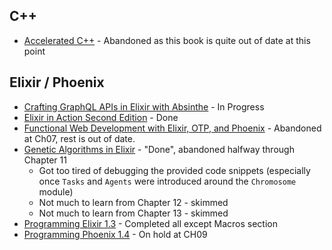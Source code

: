 ## C++
- [Accelerated C++](/C%2B%2B/Accelerated%20C%2B%2B/) - Abandoned as this book is quite out of date at this point

## Elixir / Phoenix
- [Crafting GraphQL APIs in Elixir with Absinthe](/Elixir/Crafting%20GraphQL%20APIs%20in%20Elixir%20with%20Absinthe/) - In Progress
- [Elixir in Action Second Edition](/Elixir/Elixir%20in%20Action%20Second%20Edition/) - Done
- [Functional Web Development with Elixir, OTP, and Phoenix](/Elixir/Functional%20Web%20Development%20with%20Elixir%20OTP%20and%20Phoenix/) - Abandoned at Ch07, rest is out of date.
- [Genetic Algorithms in Elixir](/Elixir/Genetic_Algorithms_in_Elixir/) - "Done", abandoned halfway through Chapter 11
    - Got too tired of debugging the provided code snippets (especially once `Tasks` and `Agents` were introduced around the `Chromosome` module)
    - Not much to learn from Chapter 12 - skimmed
    - Not much to learn from Chapter 13 - skimmed
- [Programming Elixir 1.3](/Elixir/Programming%20Elixir%201.3/) - Completed all except Macros section
- [Programming Phoenix 1.4](/Elixir/Programming%20Phoenix%201.4/) - On hold at CH09
